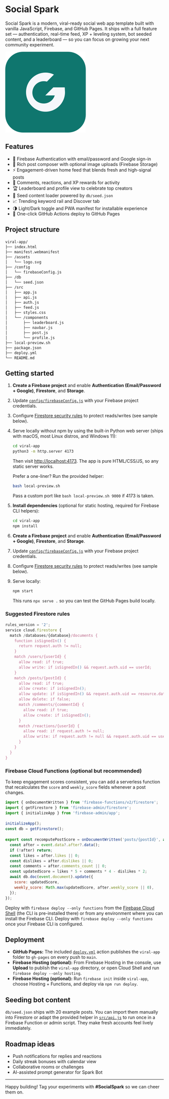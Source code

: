 # Social Spark

Social Spark is a modern, viral-ready social web app template built with vanilla JavaScript, Firebase, and GitHub Pages. It ships with a full feature set — authentication, real-time feed, XP + leveling system, bot seeded content, and a leaderboard — so you can focus on growing your next community experiment.

![Social Spark hero](./assets/logo.svg)

## Features

- 🔐 Firebase Authentication with email/password and Google sign-in
- 📝 Rich post composer with optional image uploads (Firebase Storage)
- ⚡ Engagement-driven home feed that blends fresh and high-signal posts
- 💬 Comments, reactions, and XP rewards for activity
- 🏆 Leaderboard and profile view to celebrate top creators
- 🤖 Seed content loader powered by `db/seed.json`
- 📈 Trending keyword rail and Discover tab
- 🌗 Light/Dark toggle and PWA manifest for installable experience
- 🚀 One-click GitHub Actions deploy to GitHub Pages

## Project structure

```
viral-app/
├── index.html
├── manifest.webmanifest
├── /assets
│   └── logo.svg
├── /config
│   └── firebaseConfig.js
├── /db
│   └── seed.json
├── /src
│   ├── app.js
│   ├── api.js
│   ├── auth.js
│   ├── feed.js
│   ├── styles.css
│   └── /components
│       ├── leaderboard.js
│       ├── navbar.js
│       ├── post.js
│       └── profile.js
├── local-preview.sh
├── package.json
├── deploy.yml
└── README.md
```

## Getting started

1. **Create a Firebase project** and enable **Authentication (Email/Password + Google)**, **Firestore**, and **Storage**.
2. Update [`config/firebaseConfig.js`](./config/firebaseConfig.js) with your Firebase project credentials.
3. Configure [Firestore security rules](https://firebase.google.com/docs/firestore/security/get-started) to protect reads/writes (see sample below).
4. Serve locally without npm by using the built-in Python web server (ships with macOS, most Linux distros, and Windows 11):
   ```bash
   cd viral-app
   python3 -m http.server 4173
   ```
   Then visit [http://localhost:4173](http://localhost:4173). The app is pure HTML/CSS/JS, so any static server works.

   Prefer a one-liner? Run the provided helper:
   ```bash
   bash local-preview.sh
   ```
   Pass a custom port like `bash local-preview.sh 9000` if 4173 is taken.
1. **Install dependencies** (optional for static hosting, required for Firebase CLI helpers):
   ```bash
   cd viral-app
   npm install
   ```
2. **Create a Firebase project** and enable **Authentication (Email/Password + Google)**, **Firestore**, and **Storage**.
3. Update [`config/firebaseConfig.js`](./config/firebaseConfig.js) with your Firebase project credentials.
4. Configure [Firestore security rules](https://firebase.google.com/docs/firestore/security/get-started) to protect reads/writes (see sample below).
5. Serve locally:
   ```bash
   npm start
   ```
   This runs `npx serve .` so you can test the GitHub Pages build locally.

### Suggested Firestore rules

```javascript
rules_version = '2';
service cloud.firestore {
  match /databases/{database}/documents {
    function isSignedIn() {
      return request.auth != null;
    }
    match /users/{userId} {
      allow read: if true;
      allow write: if isSignedIn() && request.auth.uid == userId;
    }
    match /posts/{postId} {
      allow read: if true;
      allow create: if isSignedIn();
      allow update: if isSignedIn() && request.auth.uid == resource.data.uid;
      allow delete: if false;
      match /comments/{commentId} {
        allow read: if true;
        allow create: if isSignedIn();
      }
      match /reactions/{userId} {
        allow read: if request.auth != null;
        allow write: if request.auth != null && request.auth.uid == userId;
      }
    }
  }
}
```

### Firebase Cloud Functions (optional but recommended)

To keep engagement scores consistent, you can add a serverless function that recalculates the `score` and `weekly_score` fields whenever a post changes.

```javascript
import { onDocumentWritten } from 'firebase-functions/v2/firestore';
import { getFirestore } from 'firebase-admin/firestore';
import { initializeApp } from 'firebase-admin/app';

initializeApp();
const db = getFirestore();

export const recomputePostScore = onDocumentWritten('posts/{postId}', async (event) => {
  const after = event.data?.after?.data();
  if (!after) return;
  const likes = after.likes || 0;
  const dislikes = after.dislikes || 0;
  const comments = after.comments_count || 0;
  const updatedScore = likes * 5 + comments * 4 - dislikes * 2;
  await db.doc(event.document).update({
    score: updatedScore,
    weekly_score: Math.max(updatedScore, after.weekly_score || 0),
  });
});
```

Deploy with `firebase deploy --only functions` from the [Firebase Cloud Shell](https://console.firebase.google.com/project/_/settings/general/cloudShell) (the CLI is pre-installed there) or from any environment where you can install the Firebase CLI.
Deploy with `firebase deploy --only functions` once your Firebase CLI is configured.

## Deployment

- **GitHub Pages:** The included [`deploy.yml`](./deploy.yml) action publishes the `viral-app` folder to `gh-pages` on every push to `main`.
- **Firebase Hosting (optional):** From Firebase Hosting in the console, use **Upload** to publish the `viral-app` directory, or open Cloud Shell and run `firebase deploy --only hosting`.
- **Firebase Hosting (optional):** Run `firebase init` inside `viral-app`, choose Hosting + Functions, and deploy via `npm run deploy`.

## Seeding bot content

`db/seed.json` ships with 20 example posts. You can import them manually into Firestore or adapt the provided helper in [`src/api.js`](./src/api.js) to run once in a Firebase Function or admin script. They make fresh accounts feel lively immediately.

## Roadmap ideas

- Push notifications for replies and reactions
- Daily streak bonuses with calendar view
- Collaborative rooms or challenges
- AI-assisted prompt generator for Spark Bot

---

Happy building! Tag your experiments with **#SocialSpark** so we can cheer them on.
